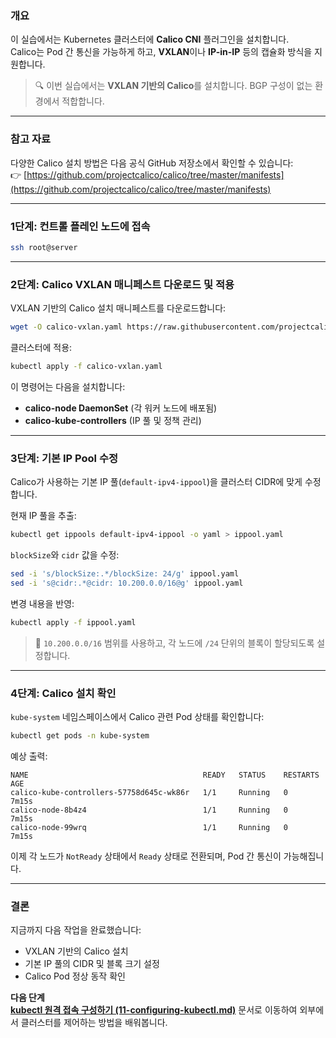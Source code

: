 ### 개요

이 실습에서는 Kubernetes 클러스터에 **Calico CNI** 플러그인을 설치합니다.  
Calico는 Pod 간 통신을 가능하게 하고, **VXLAN**이나 **IP-in-IP** 등의 캡슐화 방식을 지원합니다.

> 🔍 이번 실습에서는 **VXLAN 기반의 Calico**를 설치합니다. BGP 구성이 없는 환경에서 적합합니다.

---

### 참고 자료

다양한 Calico 설치 방법은 다음 공식 GitHub 저장소에서 확인할 수 있습니다:  
👉 [https://github.com/projectcalico/calico/tree/master/manifests](https://github.com/projectcalico/calico/tree/master/manifests)

---

### 1단계: 컨트롤 플레인 노드에 접속

```bash
ssh root@server
```

---

### 2단계: Calico VXLAN 매니페스트 다운로드 및 적용

VXLAN 기반의 Calico 설치 매니페스트를 다운로드합니다:

```bash
wget -O calico-vxlan.yaml https://raw.githubusercontent.com/projectcalico/calico/master/manifests/calico-vxlan.yaml
```

클러스터에 적용:

```bash
kubectl apply -f calico-vxlan.yaml
```

이 명령어는 다음을 설치합니다:

- **calico-node DaemonSet** (각 워커 노드에 배포됨)
- **calico-kube-controllers** (IP 풀 및 정책 관리)

---

### 3단계: 기본 IP Pool 수정

Calico가 사용하는 기본 IP 풀(`default-ipv4-ippool`)을 클러스터 CIDR에 맞게 수정합니다.

현재 IP 풀을 추출:

```bash
kubectl get ippools default-ipv4-ippool -o yaml > ippool.yaml
```

`blockSize`와 `cidr` 값을 수정:

```bash
sed -i 's/blockSize:.*/blockSize: 24/g' ippool.yaml
sed -i 's@cidr:.*@cidr: 10.200.0.0/16@g' ippool.yaml
```

변경 내용을 반영:

```bash
kubectl apply -f ippool.yaml
```

> 📝 `10.200.0.0/16` 범위를 사용하고, 각 노드에 `/24` 단위의 블록이 할당되도록 설정합니다.

---

### 4단계: Calico 설치 확인

`kube-system` 네임스페이스에서 Calico 관련 Pod 상태를 확인합니다:

```bash
kubectl get pods -n kube-system
```

예상 출력:

```text
NAME                                       READY   STATUS    RESTARTS   AGE
calico-kube-controllers-57758d645c-wk86r   1/1     Running   0          7m15s
calico-node-8b4z4                          1/1     Running   0          7m15s
calico-node-99wrq                          1/1     Running   0          7m15s
```

이제 각 노드가 `NotReady` 상태에서 `Ready` 상태로 전환되며, Pod 간 통신이 가능해집니다.

---

### 결론

지금까지 다음 작업을 완료했습니다:

- VXLAN 기반의 Calico 설치
- 기본 IP 풀의 CIDR 및 블록 크기 설정
- Calico Pod 정상 동작 확인

**다음 단계**  
**[kubectl 원격 접속 구성하기 (11-configuring-kubectl.md)](11-configuring-kubectl.md)** 문서로 이동하여 외부에서 클러스터를 제어하는 방법을 배워봅니다.
